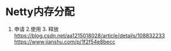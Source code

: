 


# Netty内存分配

1. 申请 2.使用 3. 释放
https://blog.csdn.net/aa1215018028/article/details/108832233
https://www.jianshu.com/p/1f2f54e8becc

